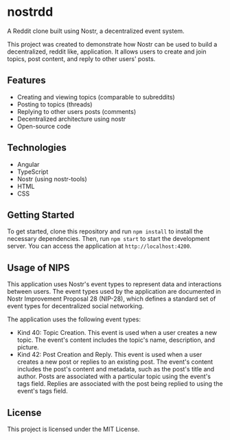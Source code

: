 # nostrdd

A Reddit clone built using Nostr, a decentralized event system.

This project was created to demonstrate how Nostr can be used to build a decentralized, reddit like, application. It allows users to create and join topics, post content, and reply to other users' posts.

## Features

- Creating and viewing topics (comparable to subreddits)
- Posting to topics (threads)
- Replying to other users posts (comments)
- Decentralized architecture using nostr
- Open-source code

## Technologies

- Angular
- TypeScript
- Nostr (using nostr-tools)
- HTML
- CSS

## Getting Started

To get started, clone this repository and run `npm install` to install the necessary dependencies.
Then, run `npm start` to start the development server. You can access the application at `http://localhost:4200`.

## Usage of NIPS

This application uses Nostr's event types to represent data and interactions between users. The event types used by the application are documented in Nostr Improvement Proposal 28 (NIP-28), which defines a standard set of event types for decentralized social networking.

The application uses the following event types:

- Kind 40: Topic Creation. This event is used when a user creates a new topic. The event's content includes the topic's name, description, and picture.
- Kind 42: Post Creation and Reply. This event is used when a user creates a new post or replies to an existing post. The event's content includes the post's content and metadata, such as the post's title and author. Posts are associated with a particular topic using the event's tags field. Replies are associated with the post being replied to using the event's tags field.

## License

This project is licensed under the MIT License.
